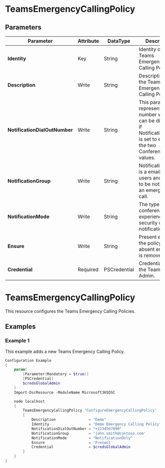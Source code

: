 ﻿# TeamsEmergencyCallingPolicy

## Parameters

| Parameter | Attribute | DataType | Description | Allowed Values |
| --- | --- | --- | --- | --- |
| **Identity** | Key | String | Identity of the Teams Emergency Calling Policy. ||
| **Description** | Write | String | Description of the Teams Emergency Calling Policy. ||
| **NotificationDialOutNumber** | Write | String | This parameter represents PSTN number which can be dialed out if NotificationMode is set to either of the two Conference values. ||
| **NotificationGroup** | Write | String | NotificationGroup is a email list of users and groups to be notified of an emergency call. ||
| **NotificationMode** | Write | String | The type of conference experience for security desk notification. |NotificationOnly, ConferenceMuted, ConferenceUnMuted|
| **Ensure** | Write | String | Present ensures the policy exists, absent ensures it is removed. |Present, Absent|
| **Credential** | Required | PSCredential | Credentials of the Teams Global Admin. ||


# TeamsEmergencyCallingPolicy

This resource configures the Teams Emergency Calling Policies.

## Examples

### Example 1

This example adds a new Teams Emergency Calling Policy.

```powershell
Configuration Example
{
    param(
        [Parameter(Mandatory = $true)]
        [PSCredential]
        $credsGlobalAdmin
    )
    Import-DscResource -ModuleName Microsoft365DSC

    node localhost
    {
        TeamsEmergencyCallingPolicy 'ConfigureEmergencyCallingPolicy'
        {
            Description               = "Demo"
            Identity                  = "Demo Emergency Calling Policy"
            NotificationDialOutNumber = "+1234567890"
            NotificationGroup         = 'john.smith@contoso.com'
            NotificationMode          = "NotificationOnly"
            Ensure                    = 'Present'
            Credential                = $credsGlobalAdmin
        }
    }
}
```


